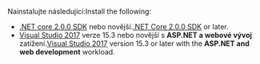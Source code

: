 <span data-ttu-id="e01cb-101">Nainstalujte následující:</span><span class="sxs-lookup"><span data-stu-id="e01cb-101">Install the following:</span></span>

* <span data-ttu-id="e01cb-102">[.NET core 2.0.0 SDK](https://www.microsoft.com/net/core) nebo novější.</span><span class="sxs-lookup"><span data-stu-id="e01cb-102">[.NET Core 2.0.0 SDK](https://www.microsoft.com/net/core) or later.</span></span>
* <span data-ttu-id="e01cb-103">[Visual Studio 2017](https://www.visualstudio.com/downloads/) verze 15.3 nebo novější s **ASP.NET a webové vývoj** zatížení.</span><span class="sxs-lookup"><span data-stu-id="e01cb-103">[Visual Studio 2017](https://www.visualstudio.com/downloads/) version 15.3 or later with the **ASP.NET and web development** workload.</span></span>
